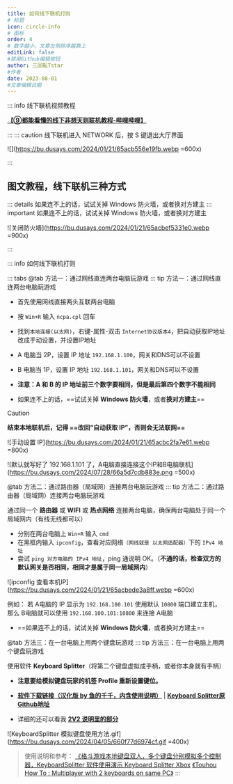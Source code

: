 ```yaml
---
title: 如何线下联机打则
# 标题
icon: circle-info
# 图标
order: 4
# 数字越小，文章左侧排序越靠上
editLink: false
#禁用Github编辑按钮
author: 三回転Tstar
#作者
date: 2023-08-01
#文章编辑日期
---
```

::: info 线下联机视频教程

[**【⑨都能看懂的线下非想天则联机教程-哔哩哔哩】**](https://www.bilibili.com/video/BV1QU411d7P8)

:::
::: caution 线下联机进入 NETWORK 后，按 S 键退出大厅界面


![](https://bu.dusays.com/2024/01/21/65acb556e19fb.webp =600x)

:::




## 图文教程，线下联机三种方式


::: details 如果连不上的话，试试关掉 Windows 防火墙，或者换对方建主
::: important 如果连不上的话，试试关掉 Windows 防火墙，或者换对方建主

![关闭防火墙](https://bu.dusays.com/2024/01/21/65acbef5331e0.webp =900x)

:::

::: info 如何线下联机打则

::: tabs
@tab 方法一：通过网线直连两台电脑玩游戏
::: tip 方法一：通过网线直连两台电脑玩游戏

- 首先使用网线直接两头互联两台电脑
- 按 `Win+R` 输入 `ncpa.cpl` 回车 
- 找到`本地连接(以太网)`，右键-属性-双击 `Internet协议版本4`，把自动获取IP地址改成手动设置，并设置IP地址

- A 电脑当 2P，设置 IP 地址 `192.168.1.100`，网关和DNS可以不设置
- B 电脑当 1P，设置 IP 地址 `192.168.1.101`，网关和DNS可以不设置
- **注意：A 和 B 的 IP 地址前三个数字要相同，但是最后第四个数字不能相同**
- 如果连不上的话，==试试关掉 **Windows 防火墙**，或者**换对方建主**==

> [!caution]
> **结束本地联机后，记得 ==改回“自动获取 IP”，否则会无法联网==**

![手动设置 IP](https://bu.dusays.com/2024/01/21/65acbc2fa7e61.webp =800x)

![默认就写好了 192.168.1.101 了，A电脑直接连接这个IP和B电脑联机](https://bu.dusays.com/2024/07/28/66a5d7cdb883e.png =500x)

@tab 方法二：通过路由器（局域网）连接两台电脑玩游戏
::: tip 方法二：通过路由器（局域网）连接两台电脑玩游戏

通过同一个 **路由器** 或 **WIFI** 或 **热点网络** 连接两台电脑，确保两台电脑处于同一个局域网内（有线无线都可以）

- 分别在两台电脑上 `Win+R` 输入 `cmd`
- 在黑框内输入 `ipconfig`，查看对应网络`（网线就是 以太网适配器）`下的 `IPv4 地址`
- 尝试 `ping 对方电脑的 IPv4 地址`，ping 通说明 OK。（**不通的话，检查双方的默认网关是否相同，相同才是属于同一局域网内**）

![ipconfig 查看本机IP](https://bu.dusays.com/2024/01/21/65acbede3a8ff.webp =600x)


例如：
若 A电脑的 IP 显示为 `192.168.100.101` 使用默认 `10800` 端口建立主机，那么 B电脑就可以使用 `192.168.100.101:10800` 来连接 A电脑
- ==如果连不上的话，试试关掉 **Windows 防火墙**，或者换对方建主==

@tab 方法三：在一台电脑上用两个键盘玩游戏
::: tip 方法三：在一台电脑上用两个键盘玩游戏

使用软件 **Keyboard Splitter**（将第二个键盘虚拟成手柄，或者你本身就有手柄） 

- **注意要给模拟键盘玩家的机签 Profile 重新设置键位。**

- [**软件下载链接（汉化版 by 鱼的千千，内含使用说明）**](https://www.123pan.com/s/scmzVv-EnA6v.html) | [**Keyboard Splitter原Github地址**](https://github.com/djlastnight/KeyboardSplitterXbox/)

- 详细的还可以看我 [**2V2 说明里的部分**](https://docs.qq.com/aio/p/sckx6x9a9t2qquv)

![KeyboardSplitter 模拟键盘使用方法.gif](https://bu.dusays.com/2024/04/05/660f77d6974cf.gif =400x)

> 使用说明和参考：
> [《格斗游戏本地键盘双人，多个键盘分别模拟多个控制器，KeyboardSplitter 软件使用演示 Keyboard Splitter Xbox](https://www.bilibili.com/video/BV1hT411h7uw/)
> [《Touhou How To : Multiplayer with 2 keyboards on same PC》](https://www.youtube.com/watch?v=_hvoFs_amT8)
:::